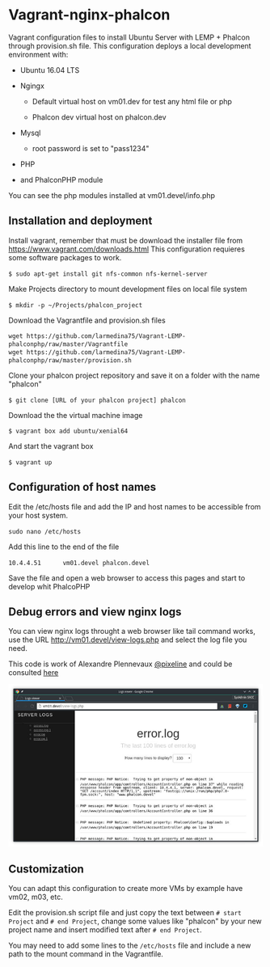 # Vagrant-nginx-phalcon

Vagrant configuration files to install Ubuntu Server with LEMP + Phalcon through provision.sh file.
This configuration deploys a local development environment with:

* Ubuntu 16.04 LTS

* Ngingx

    * Default virtual host on vm01.dev for test any html file or php

    * Phalcon dev virtual host on phalcon.dev

* Mysql

    * root password is set to "pass1234"

* PHP 

* and PhalconPHP module

You can see the php modules installed at vm01.devel/info.php



## Installation and deployment

Install vagrant, remember that must be download the installer file from https://www.vagrant.com/downloads.html
This configuration requieres some software packages to work.

`$ sudo apt-get install git nfs-common nfs-kernel-server`

Make Projects directory to mount development files on local file system

`$ mkdir -p ~/Projects/phalcon_project`

Download the Vagrantfile and provision.sh files

```
wget https://github.com/larmedina75/Vagrant-LEMP-phalconphp/raw/master/Vagrantfile
wget https://github.com/larmedina75/Vagrant-LEMP-phalconphp/raw/master/provision.sh
```

Clone your phalcon project repository and save it on  a folder with the name "phalcon"

`$ git clone [URL of your phalcon project] phalcon`

Download the the virtual machine image

```
$ vagrant box add ubuntu/xenial64
```

And start the vagrant box

`$ vagrant up`

## Configuration of host names

Edit the /etc/hosts file and add the IP and host names to be accessible from your host system.

`sudo nano /etc/hosts`

Add this line to the end of the file

`10.4.4.51      vm01.devel phalcon.devel`

Save the file and open a web browser to access this pages and start to develop whit PhalcoPHP

## Debug errors and view nginx logs

You can view nginx logs throught a web browser like tail command works, use the URL http://vm01.devel/view-logs.php and select the log file you need.

This code is work of Alexandre Plennevaux [@pixeline](https://gist.github.com/pixeline) and could be consulted [here](https://gist.github.com/pixeline/e437fae2848aa4691fbe)


![view error log file example](https://raw.githubusercontent.com/larmedina75/Vagrant-LEMP-phalconphp/master/imgs/viewlogs.jpg "View Nginx error log file")

## Customization

You can adapt this configuration to create more VMs by example have vm02, m03, etc.

Edit the provision.sh script file and just copy the text between `# start Project` and `# end Project`, change some values like "phalcon" by your new project name and insert modified text after `# end Project`.

You may need to add some lines to the `/etc/hosts` file and include a new path to the mount command in the Vagrantfile.
